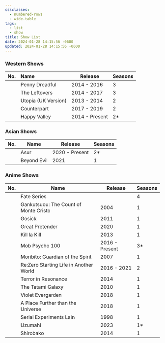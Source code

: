 ```yaml
---
cssclasses:
  - numbered-rows
  - wide-table
tags:
  - list
  - show
title: Show List
date: 2024-01-28 14:15:56 -0600
updated: 2024-01-28 14:15:56 -0600
---
```


### Western Shows

| No. | Name | Release | Seasons |
| :--: | :--- | ---- | ---- |
|  | Penny Dreadful | 2014 - 2016 | 3 |
|  | The Leftovers | 2014 - 2017 | 3 |
|  | Utopia (UK Version) | 2013 - 2014 | 2 |
|  | Counterpart | 2017 - 2019 | 2 |
|  | Happy Valley | 2014 - Present | 2\* |

### Asian Shows

| No. | Name        | Release        | Seasons |
| --- | ----------- | -------------- | ------- |
|     | Asur        | 2020 - Present | 2\*     |
|     | Beyond Evil | 2021           | 1       |

### Anime Shows

| No. | Name                                   | Release        | Seasons |
| --- | -------------------------------------- | -------------- | ------- |
|     | Fate Series                            |                | 4       |
|     | Gankutsuou: The Count of Monte Cristo  | 2004           | 1       |
|     | Gosick                                 | 2011           | 1       |
|     | Great Pretender                        | 2020           | 1       |
|     | Kill la Kill                           | 2013           | 1       |
|     | Mob Psycho 100                         | 2016 - Present | 3\*     |
|     | Moribito: Guardian of the Spirit       | 2007           | 1       |
|     | Re:Zero Starting Life in Another World | 2016 - 2021    | 2       |
|     | Terror in Resonance                    | 2014           | 1       |
|     | The Tatami Galaxy                      | 2010           | 1       |
|     | Violet Evergarden                      | 2018           | 1       |
|     | A Place Further than the Universe      | 2018           | 1       |
|     | Serial Experiments Lain                | 1998           | 1       |
|     | Uzumahi                                | 2023           | 1\*     |
|     | Shirobako                              | 2014           | 1       |
